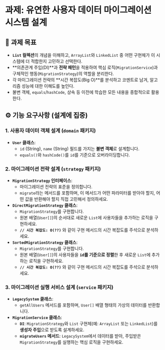 # 과제: 유연한 사용자 데이터 마이그레이션 시스템 설계

## 🎯 과제 목표

-   **`List` 컬렉션**의 개념을 이해하고, `ArrayList`와 `LinkedList` 중 어떤 구현체가 이 시스템에 더 적합한지 고민하고 선택한다.
-   **의존관계 주입(DI)**과 **전략 패턴**을 적용하여 핵심 로직(`MigrationService`)과 구체적인 행동(`MigrationStrategy`)의 역할을 분리한다.
-   각 마이그레이션 전략의 **시간 복잡도(Big O)**를 분석하고 코멘트로 남겨, 알고리즘 성능에 대한 이해도를 높인다.
-   불변 객체, `equals`/`hashCode`, 상속 등 이전에 학습한 모든 내용을 종합적으로 활용한다.

## ⚙️ 기능 요구사항 (설계에 집중)

### 1. 사용자 데이터 객체 설계 (`domain` 패키지)
-   **`User` 클래스**:
    -   `id` (String), `name` (String) 필드를 가지는 **불변 객체**로 설계합니다.
    -   `equals()`와 `hashCode()`를 `id`를 기준으로 오버라이딩합니다.

### 2. 마이그레이션 전략 설계 (`strategy` 패키지)
-   **`MigrationStrategy` 인터페이스**:
    -   마이그레이션 전략의 표준을 정의합니다.
    -   `migrate`라는 메서드를 포함하며, 이 메서드가 어떤 파라미터를 받아야 할지, 어떤 값을 반환해야 할지 직접 고민해서 정의하세요.
-   **`DirectMigrationStrategy` 클래스**:
    -   `MigrationStrategy`를 구현합니다.
    -   원본 배열(`User[]`)의 순서대로 새로운 `List`에 사용자들을 추가하는 로직을 구현하세요.
    -   **`// 시간 복잡도: O(??)`** 와 같이 구현 메서드의 시간 복잡도를 주석으로 분석하세요.
-   **`SortedMigrationStrategy` 클래스**:
    -   `MigrationStrategy`를 구현합니다.
    -   원본 배열(`User[]`)의 사용자들을 **`id`를 기준으로 정렬**한 후 새로운 `List`에 추가하는 로직을 구현하세요.
    -   **`// 시간 복잡도: O(??)`** 와 같이 구현 메서드의 시간 복잡도를 주석으로 분석하세요.

### 3. 마이그레이션 실행 서비스 설계 (`service` 패키지)
-   **`LegacySystem` 클래스**:
    -   `getAllUsers` 메서드를 포함하며, `User[]` 배열 형태의 가상의 데이터를 반환합니다.
-   **`MigrationService` 클래스**:
    -   **`DI`**: `MigrationStrategy`와 `List` 구현체(예: `ArrayList` 또는 `LinkedList`)를 **생성자 주입**으로 받도록 설계하세요.
    -   **`migrateUsers` 메서드**: `LegacySystem`에서 데이터를 받아, 주입받은 `MigrationStrategy`를 실행하는 핵심 로직을 구현하세요.
